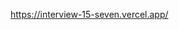 https://interview-15-seven.vercel.app/

<!-- Kullanıcıdan uzun bir metin alarak, metni ekrana yazdıran bir fonksiyonel bileşen yazmanızı istiyoruz. Metin, ilk kelimeyle başlayarak her yarım saniyede bir sonraki kelimeyi ekleyerek tüm metni ekrana basmalıdır. Örneğin, kullanıcı "Merhaba benim adım Ahmet" gibi bir metin girerse, ekran önce "Merhaba", sonra "Merhaba benim", sonra "Merhaba benim adım" şeklinde ilerlemelidir. Kullanıcı yeni bir metin girerse, önceki metni temizleyin ve yeni metni yazdırmaya başlayın. Public'teki resim, "Merhaba benim adım Ahmet" metnini yazdırırken bileşeni gösteriyor:


Görevi birden fazla alt bileşene bölebilirsiniz.

-->
